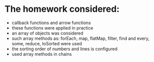 # The homework considered:

- callback functions and arrow functions
- these functions were applied in practice
- an array of objects was considered
- such array methods as: forEach, map, flatMap, filter, find and every, some,
  reduce, toSorted were used
- the sorting order of numbers and lines is configured
- used array methods in chains
